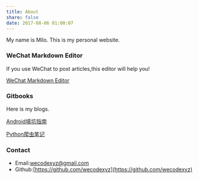 ```yaml
---
title: About
share: false
date: 2017-08-06 01:00:07
---
```


My name is Milo. This is my personal website.

### WeChat Markdown Editor

If you use WeChat to post articles,this editor will help you!

[WeChat Markdown Editor](https://wecodexyz.github.io/wechat-markdown/)

### Gitbooks

Here is my blogs.

[Android填坑指南](https://wecodexyz.gitbooks.io/wecodebook/content/)

[Python爬虫笔记](https://www.gitbook.com/book/wecodexyz/python/details)

### Contact

- Email:wecodexyz@gmail.com
- Github:[https://github.com/wecodexyz](https://github.com/wecodexyz)
